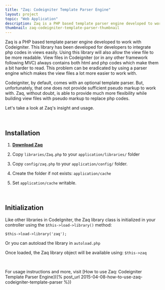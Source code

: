 ```yaml
---
title: "Zaq: Codeigniter Template Parser Engine"
layout: project
topic: "Web Application"
description: Zaq is a PHP based template parser engine developed to work with Codeigniter. This library has been developed for developers to integrate php codes in views easily. Using this library will also allow the view file to be more readable. View files in Codeigniter (or in any other framework following MVC) always contains both html and php codes which make them a bit harder to read. This problem can be eradicated by using a parser engine which makes the view files a lot more easier to work with.
thumbnail: zaq-codeigniter-template-parser-thumbnail
---
```

Zaq is a PHP based template parser engine developed to work with Codeigniter. This library has been developed for developers to integrate php codes in views easily. Using this library will also allow the view file to be more readable. View files in Codeigniter (or in any other framework following MVC) always contains both html and php codes which make them a bit harder to read. This problem can be eradicated by using a parser engine which makes the view files a lot more easier to work with.

Codeigniter, by default, comes with an optional template parser. But, unfortunately, that one does not provide sufficient pseudo markup to work with. Zaq, without doubt, is able to provide much more flexibility while building view files with pseudo markup to replace php codes.

Let's take a look at Zaq's insight and usage.

<br>

## Installation

1. [**Download Zaq**](https://github.com/iarkaroy/Zaq-Codeigniter-Template-Parser/archive/master.zip)

2. Copy `libraries/Zaq.php` to your `application/libraries/` folder

3. Copy `config/zaq.php` to your `application/config/` folder.

4. Create the folder if not exists: `application/cache`

5. Set `application/cache` writable.

<br>

## Initialization

Like other libraries in CodeIgniter, the Zaq library class is initialized in your controller using the `$this->load->library()` method:

    $this->load->library('zaq');

Or you can autoload the library in `autoload.php`

Once loaded, the Zaq library object will be available using: `$this->zaq`

<br>

For usage instructions and more, visit [How to use Zaq: Codeigniter Template Parser Engine]({% post_url 2015-04-08-how-to-use-zaq-codeigniter-template-parser %})